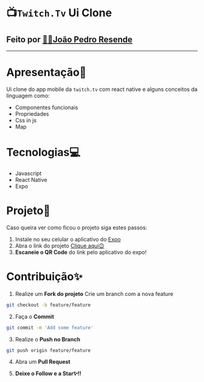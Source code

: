 # 📺`Twitch.Tv` Ui Clone
## Feito por [👨‍💻João Pedro Resende](https://www.linkedin.com/in/jpresdev/)
---

# Apresentação📄
Ui clone do app mobile da `twitch.tv` com react native e alguns conceitos da linguagem como:

* Componentes funcionais
* Propriedades
* Css in js
* Map

# Tecnologias💻

* Javascript
* React Native
* Expo

# Projeto📱 
Caso queira ver como ficou o projeto siga estes passos:

1. Instale no seu celular o aplicativo do [Expo](https://play.google.com/store/apps/details?id=host.exp.exponent&hl=pt_BR)
1. Abra o link do projeto [Clique aqui😉](https://expo.io/@jpresende/twitchtv-clone)
1. **Escaneie o QR Code** do link pelo aplicativo do expo!

# Contribuição✨

1. Realize um **Fork do projeto**
Crie um branch com a nova feature 
```bash
git checkout -b feature/feature
```
2. Faça o **Commit** 
```bash
git commit -m 'Add some feature'
```
3. Realize o **Push no Branch** 
```bash
git push origin feature/feature
```
4. Abra um **Pull Request**

5. **Deixe o Follow e a Star✨!!**